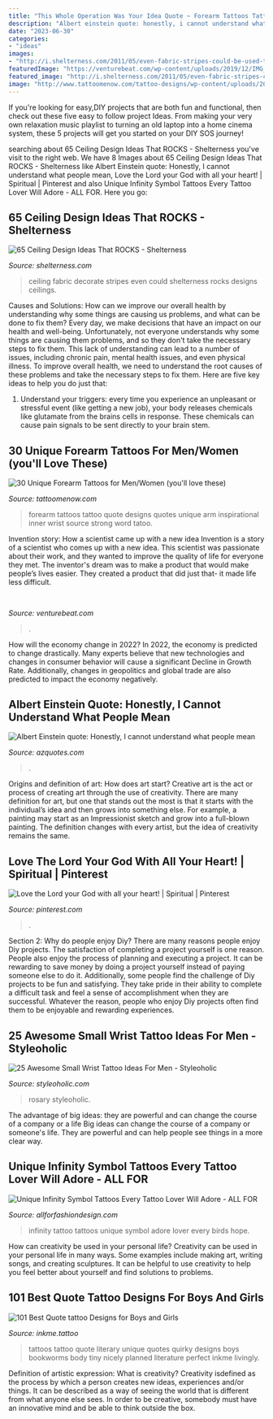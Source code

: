 ```yaml
---
title: "This Whole Operation Was Your Idea Quote ~ Forearm Tattoos Tattoo Quote Designs Quotes Unique Arm Inspirational Inner Wrist Source Strong Word Tatoo"
description: "Albert einstein quote: honestly, i cannot understand what people mean"
date: "2023-06-30"
categories:
- "ideas"
images:
- "http://i.shelterness.com/2011/05/even-fabric-stripes-could-be-used-to-decorate-a-ceiling.jpg"
featuredImage: "https://venturebeat.com/wp-content/uploads/2019/12/IMG_20191210_183414.jpg?w=800"
featured_image: "http://i.shelterness.com/2011/05/even-fabric-stripes-could-be-used-to-decorate-a-ceiling.jpg"
image: "http://www.tattoomenow.com/tattoo-designs/wp-content/uploads/2012/09/tumblr_mabtamxREQ1qj7snso1_500.jpg"
---
```



If you're looking for easy,DIY projects that are both fun and functional, then check out these five easy to follow project Ideas. From making your very own relaxation music playlist to turning an old laptop into a home cinema system, these 5 projects will get you started on your DIY SOS journey!

	

		
searching about 65 Ceiling Design Ideas That ROCKS - Shelterness you've visit to the right web. We have 8 Images about 65 Ceiling Design Ideas That ROCKS - Shelterness like Albert Einstein quote: Honestly, I cannot understand what people mean, Love the Lord your God with all your heart! | Spiritual | Pinterest and also Unique Infinity Symbol Tattoos Every Tattoo Lover Will Adore - ALL FOR. Here you go:
		
    
## 65 Ceiling Design Ideas That ROCKS - Shelterness

<img loading=lazy src="http://i.shelterness.com/2011/05/even-fabric-stripes-could-be-used-to-decorate-a-ceiling.jpg" onerror="this.onerror=null;this.src='https://tse4.mm.bing.net/th?id=OIP.dtEmGZgtI1bp2bEXMuRMPgHaIt&amp;pid=15.1';" alt="65 Ceiling Design Ideas That ROCKS - Shelterness">

_Source: shelterness.com_

>ceiling fabric decorate stripes even could shelterness rocks designs ceilings. 

	

Causes and Solutions: How can we improve our overall health by understanding why some things are causing us problems, and what can be done to fix them?
Every day, we make decisions that have an impact on our health and well-being. Unfortunately, not everyone understands why some things are causing them problems, and so they don't take the necessary steps to fix them. This lack of understanding can lead to a number of issues, including chronic pain, mental health issues, and even physical illness. To improve overall health, we need to understand the root causes of these problems and take the necessary steps to fix them. Here are five key ideas to help you do just that: 
1) Understand your triggers: every time you experience an unpleasant or stressful event (like getting a new job), your body releases chemicals like glutamate from the brains cells in response. These chemicals can cause pain signals to be sent directly to your brain stem.

    
## 30 Unique Forearm Tattoos For Men/Women (you&#039;ll Love These)

<img loading=lazy src="http://www.tattoomenow.com/tattoo-designs/wp-content/uploads/2012/09/tumblr_mabtamxREQ1qj7snso1_500.jpg" onerror="this.onerror=null;this.src='https://tse4.mm.bing.net/th?id=OIP.pWCTf01wNmJgWh33EdX34wHaHa&amp;pid=15.1';" alt="30 Unique Forearm Tattoos for Men/Women (you&#039;ll love these)">

_Source: tattoomenow.com_

>forearm tattoos tattoo quote designs quotes unique arm inspirational inner wrist source strong word tatoo. 

	

Invention story: How a scientist came up with a new idea
Invention is a story of a scientist who comes up with a new idea. This scientist was passionate about their work, and they wanted to improve the quality of life for everyone they met. The inventor's dream was to make a product that would make people’s lives easier. They created a product that did just that- it made life less difficult.

    
## 

<img loading=lazy src="https://venturebeat.com/wp-content/uploads/2019/12/IMG_20191210_183414.jpg?w=800" onerror="this.onerror=null;this.src='https://tse4.mm.bing.net/th?id=OIP.ert_Jrl0PlFaSH0c8_8HrgHaEW&amp;pid=15.1';" alt="">

_Source: venturebeat.com_

>. 

	

How will the economy change in 2022?
In 2022, the economy is predicted to change drastically. Many experts believe that new technologies and changes in consumer behavior will cause a significant Decline in Growth Rate. Additionally, changes in geopolitics and global trade are also predicted to impact the economy negatively.

    
## Albert Einstein Quote: Honestly, I Cannot Understand What People Mean

<img loading=lazy src="https://www.azquotes.com/public/picture_quotes/83/9f/839f5913438093c7bcf126652a063399/albert-einstein-473707.jpg" onerror="this.onerror=null;this.src='https://tse2.mm.bing.net/th?id=OIP.Y15T6Vtk7zPGrxn87JDhiAHaJf&amp;pid=15.1';" alt="Albert Einstein quote: Honestly, I cannot understand what people mean">

_Source: azquotes.com_

>. 

	

Origins and definition of art: How does art start?
Creative art is the act or process of creating art through the use of creativity. There are many definition for art, but one that stands out the most is that it starts with the individual’s idea and then grows into something else. For example, a painting may start as an Impressionist sketch and grow into a full-blown painting. The definition changes with every artist, but the idea of creativity remains the same.

    
## Love The Lord Your God With All Your Heart! | Spiritual | Pinterest

<img loading=lazy src="https://s-media-cache-ak0.pinimg.com/600x315/ac/28/3a/ac283a9f2484cff2c5208514695bf966.jpg" onerror="this.onerror=null;this.src='https://tse1.mm.bing.net/th?id=OIP.RCb1uoFrGdpsIVoTQiUsJwHaD4&amp;pid=15.1';" alt="Love the Lord your God with all your heart! | Spiritual | Pinterest">

_Source: pinterest.com_

>. 

	

Section 2: Why do people enjoy Diy?
There are many reasons people enjoy Diy projects. The satisfaction of completing a project yourself is one reason. People also enjoy the process of planning and executing a project. It can be rewarding to save money by doing a project yourself instead of paying someone else to do it. Additionally, some people find the challenge of Diy projects to be fun and satisfying. They take pride in their ability to complete a difficult task and feel a sense of accomplishment when they are successful. Whatever the reason, people who enjoy Diy projects often find them to be enjoyable and rewarding experiences.

    
## 25 Awesome Small Wrist Tattoo Ideas For Men - Styleoholic

<img loading=lazy src="https://i.styleoholic.com/2016/12/Rosary-bracelet-tattoo-design.jpg" onerror="this.onerror=null;this.src='https://tse4.mm.bing.net/th?id=OIP.-n3q8A8uRiIwSw01-CnCAQHaHU&amp;pid=15.1';" alt="25 Awesome Small Wrist Tattoo Ideas For Men - Styleoholic">

_Source: styleoholic.com_

>rosary styleoholic. 

	

The advantage of big ideas: they are powerful and can change the course of a company or a life
Big ideas can change the course of a company or someone's life. They are powerful and can help people see things in a more clear way.

    
## Unique Infinity Symbol Tattoos Every Tattoo Lover Will Adore - ALL FOR

<img loading=lazy src="https://allforfashiondesign.com/wp-content/uploads/2019/02/3-infinity-tattoo-ideas.jpg" onerror="this.onerror=null;this.src='https://tse4.mm.bing.net/th?id=OIP.F4yJgd-nqm-6gBUOJtNFEgHaHa&amp;pid=15.1';" alt="Unique Infinity Symbol Tattoos Every Tattoo Lover Will Adore - ALL FOR">

_Source: allforfashiondesign.com_

>infinity tattoo tattoos unique symbol adore lover every birds hope. 

	

How can creativity be used in your personal life?
Creativity can be used in your personal life in many ways. Some examples include making art, writing songs, and creating sculptures. It can be helpful to use creativity to help you feel better about yourself and find solutions to problems.

    
## 101 Best Quote Tattoo Designs For Boys And Girls

<img loading=lazy src="http://www.inkme.tattoo/wp-content/uploads/2016/04/Quote-tattoo-designs-for-boys-and-girls49.jpg?x79615" onerror="this.onerror=null;this.src='https://tse2.mm.bing.net/th?id=OIP.gCIYk3dU8e4hnqiHXBw6swHaJ4&amp;pid=15.1';" alt="101 Best Quote tattoo Designs for Boys and Girls">

_Source: inkme.tattoo_

>tattoos tattoo quote literary unique quotes quirky designs boys bookworms body tiny nicely planned literature perfect inkme livingly. 

	

Definition of artistic expression: What is creativity?
Creativity isdefined as the process by which a person creates new ideas, experiences and/or things. It can be described as a way of seeing the world that is different from what anyone else sees. In order to be creative, somebody must have an innovative mind and be able to think outside the box.

